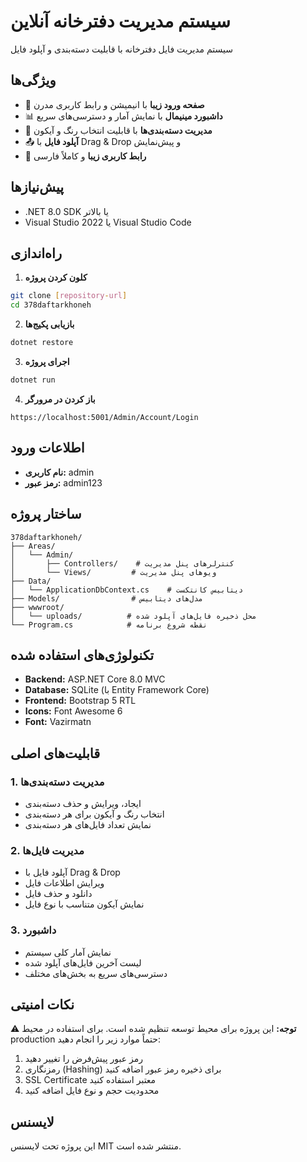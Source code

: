 # سیستم مدیریت دفترخانه آنلاین

سیستم مدیریت فایل دفترخانه با قابلیت دسته‌بندی و آپلود فایل

## ویژگی‌ها

- 🔐 **صفحه ورود زیبا** با انیمیشن و رابط کاربری مدرن
- 📊 **داشبورد مینیمال** با نمایش آمار و دسترسی‌های سریع
- 📁 **مدیریت دسته‌بندی‌ها** با قابلیت انتخاب رنگ و آیکون
- 📤 **آپلود فایل** با Drag & Drop و پیش‌نمایش
- 🎨 **رابط کاربری زیبا** و کاملاً فارسی

## پیش‌نیازها

- .NET 8.0 SDK یا بالاتر
- Visual Studio 2022 یا Visual Studio Code

## راه‌اندازی

1. **کلون کردن پروژه**
```bash
git clone [repository-url]
cd 378daftarkhoneh
```

2. **بازیابی پکیج‌ها**
```bash
dotnet restore
```

3. **اجرای پروژه**
```bash
dotnet run
```

4. **باز کردن در مرورگر**
```
https://localhost:5001/Admin/Account/Login
```

## اطلاعات ورود

- **نام کاربری:** admin
- **رمز عبور:** admin123

## ساختار پروژه

```
378daftarkhoneh/
├── Areas/
│   └── Admin/
│       ├── Controllers/    # کنترلرهای پنل مدیریت
│       └── Views/         # ویوهای پنل مدیریت
├── Data/
│   └── ApplicationDbContext.cs    # دیتابیس کانتکست
├── Models/                # مدل‌های دیتابیس
├── wwwroot/
│   └── uploads/          # محل ذخیره فایل‌های آپلود شده
└── Program.cs            # نقطه شروع برنامه
```

## تکنولوژی‌های استفاده شده

- **Backend:** ASP.NET Core 8.0 MVC
- **Database:** SQLite (با Entity Framework Core)
- **Frontend:** Bootstrap 5 RTL
- **Icons:** Font Awesome 6
- **Font:** Vazirmatn

## قابلیت‌های اصلی

### 1. مدیریت دسته‌بندی‌ها
- ایجاد، ویرایش و حذف دسته‌بندی
- انتخاب رنگ و آیکون برای هر دسته‌بندی
- نمایش تعداد فایل‌های هر دسته‌بندی

### 2. مدیریت فایل‌ها
- آپلود فایل با Drag & Drop
- ویرایش اطلاعات فایل
- دانلود و حذف فایل
- نمایش آیکون متناسب با نوع فایل

### 3. داشبورد
- نمایش آمار کلی سیستم
- لیست آخرین فایل‌های آپلود شده
- دسترسی‌های سریع به بخش‌های مختلف

## نکات امنیتی

⚠️ **توجه:** این پروژه برای محیط توسعه تنظیم شده است. برای استفاده در محیط production حتماً موارد زیر را انجام دهید:

1. رمز عبور پیش‌فرض را تغییر دهید
2. رمزنگاری (Hashing) برای ذخیره رمز عبور اضافه کنید
3. SSL Certificate معتبر استفاده کنید
4. محدودیت حجم و نوع فایل اضافه کنید

## لایسنس

این پروژه تحت لایسنس MIT منتشر شده است. 